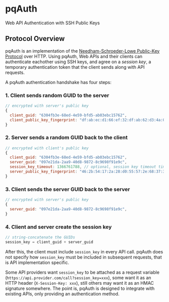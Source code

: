 pqAuth
======

Web API Authentication with SSH Public Keys


## Protocol Overview

pqAuth is an implementation of the [Needham-Schroeder-Lowe Public-Key Protocol](http://en.wikipedia.org/wiki/Needham%E2%80%93Schroeder_protocol) over HTTP. Using pqAuth, Web APIs and their clients can authenticate eachother using SSH keys, and agree on a *session key*, a temporary authentication token that the client sends along with API requests.

A pqAuth authentication handshake has four steps:

### 1. Client sends random GUID to the server
```javascript
// encrypted with server's public key
{
  client_guid: "6304fb3e-68ed-4e59-bfd5-ab03ebc15762",
  client_public_key_fingerprint: "df:ab:ec:d1:66:ef:32:df:ab:62:d3:4a:0d:f3:f4:28"
}
```


### 2. Server sends a random GUID back to the client
```javascript
// encrypted with client's public key
{
  client_guid: "6304fb3e-68ed-4e59-bfd5-ab03ebc15762",
  server_guid: "097e21da-2aa9-40d8-9872-8c9698f91e9c",
  session_key_timeout: 1366761788, // optional, session key timeout timestamp
  server_public_key_fingerprint: "46:2b:54:17:2a:28:d0:55:57:2e:68:37:35:b3:6d:a7"
}
```

### 3. Client sends the server GUID back to the server
```javascript
// encrypted with server's public key
{
  server_guid: "097e21da-2aa9-40d8-9872-8c9698f91e9c",
}
```

### 4. Client and server create the session key

```javascript
// string-concatenate the GUIDs
session_key = client_guid + server_guid
```

After this, the client must include `session_key` in every API call. pqAuth does not specify how `session_key` must be included in subsequent requests, that is API implementation specific.

Some API providers want `session_key` to be attached as a request variable (`https://api.provider.com/call?session_key=xxx`), some want it as an HTTP header (`X-Session-Key: xxx`), still others may want it as an HMAC signature somewhere. The point is, pqAuth is designed to integrate with existing APIs, only providing an authentication method.

